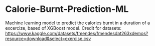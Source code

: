 # Calorie-Burnt-Prediction-ML
Machine learning model to predict the calories burnt in a duration of a excercize, based of XGBoost model.
Credit for datasets: https://www.kaggle.com/datasets/fmendes/fmendesdat263xdemos?resource=download&select=exercise.csv
